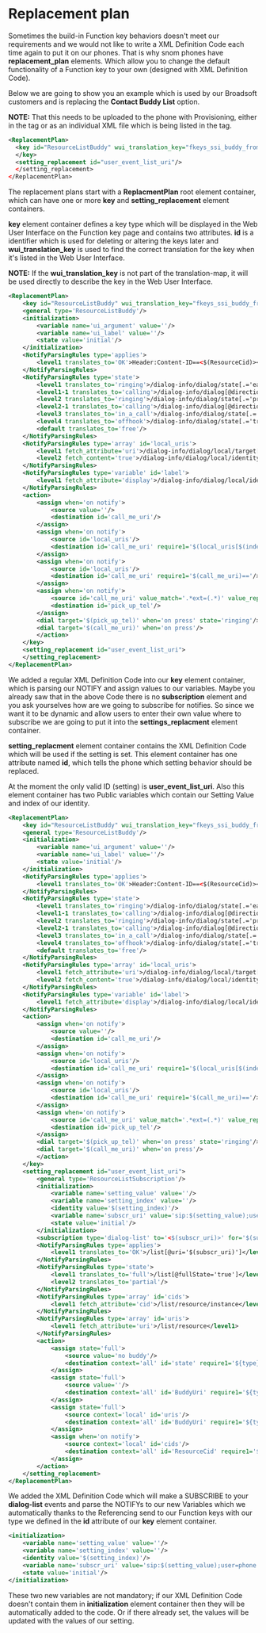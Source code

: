 # Replacement plan

Sometimes the build-in Function key behaviors doesn't meet our requirements and we would not like to write a XML Definition Code each time again to put it on our phones. That is why snom phones have **replacement_plan** elements. Which allow you to change the default functionality of a Function key to your own (designed with XML Definition Code).

Below we are going to show you an example which is used by our Broadsoft customers and is replacing the **Contact Buddy List** option.

**NOTE:** That this needs to be uploaded to the phone with Provisioning, either in the *<settings>* tag or as an individual XML file which is being listed in the *<settings-files>* tag.

```xml
<ReplacementPlan>
  <key id="ResourceListBuddy" wui_translation_key="fkeys_ssi_buddy_from_server_list"/>
  </key>
  <setting_replacement id="user_event_list_uri"/>
  </setting_replacement>
</ReplacementPlan>
```

The replacement plans start with a **ReplacmentPlan** root element container, which can have one or more **key** and **setting_replacement** element containers.

**key** element container defines a key type which will be displayed in the Web User Interface on the Function key page and contains two attributes. **id** is a identifier which is used for deleting or altering the keys later and **wui_translation_key** is used to find the correct translation for the key when it's listed in the Web User Interface. 

**NOTE:** If the **wui_translation_key** is not part of the translation-map, it will be used directly to describe the key in the Web User Interface.

```xml
<ReplacementPlan>
	<key id="ResourceListBuddy" wui_translation_key="fkeys_ssi_buddy_from_server_list">
	<general type='ResourceListBuddy'/>
	<initialization>
		<variable name='ui_argument' value=''/>
		<variable name='ui_label' value=''/>
		<state value='initial'/>
	</initialization>
	<NotifyParsingRules type='applies'>
		<level1 translates_to='OK'>Header:Content-ID==<$(ResourceCid)></level1>
	</NotifyParsingRules>
	<NotifyParsingRules type='state'>
		<level1 translates_to='ringing'>/dialog-info/dialog/state[.='early']</level1>
		<level1-1 translates_to='calling'>/dialog-info/dialog[@direction='initiator']</level1-1>
		<level2 translates_to='ringing'>/dialog-info/dialog/state[.='proceeding']</level2>
		<level2-1 translates_to='calling'>/dialog-info/dialog[@direction='initiator']</level2-1>
		<level3 translates_to='in_a_call'>/dialog-info/dialog/state[.='confirmed']</level3>
		<level4 translates_to='offhook'>/dialog-info/dialog/state[.='trying']</level4>
		<default translates_to='free'/>
	</NotifyParsingRules>
	<NotifyParsingRules type='array' id='local_uris'>
		<level1 fetch_attribute='uri'>/dialog-info/dialog/local/target[@uri]</level1>
		<level2 fetch_content='true'>/dialog-info/dialog/local/identity</level2>
	</NotifyParsingRules>
	<NotifyParsingRules type='variable' id='label'>
		<level1 fetch_attribute='display'>/dialog-info/dialog/local/identity[@display]</level1>
	</NotifyParsingRules>
	<action>
		<assign when='on notify'>
			<source value=''/>
			<destination id='call_me_uri'/>
		</assign>
		<assign when='on notify'>
			<source id='local_uris'/>
			<destination id='call_me_uri' require1='$(local_uris[$(index)])>=tel:' require2='$(local_uris[$(index)])<tel;'/>
		</assign>
		<assign when='on notify'>
			<source id='local_uris'/>
			<destination id='call_me_uri' require1='$(call_me_uri)=='/>
		</assign>
		<assign when='on notify'>
			<source id='call_me_uri' value_match='.*ext=(.*)' value_replace='*97$1'/>
			<destination id='pick_up_tel'/>
		</assign>
		<dial target='$(pick_up_tel)' when='on press' state='ringing'/>
		<dial target='$(call_me_uri)' when='on press'/>
		</action>
	</key>
	<setting_replacement id="user_event_list_uri">
	</setting_replacement>
</ReplacementPlan>
```

We added a regular XML Definition Code into our **key** element container, which is parsing our NOTIFY and assign values to our variables. Maybe you already saw that in the above Code there is no **subscription** element and you ask yourselves how are we going to subscribe for notifies. So since we want it to be dynamic and allow users to enter their own value where to subscribe we are going to put it into the **settings_replacment** element container.

**setting_replacment** element container contains the XML Definition Code which will be used if the setting is set. This element container has one attribute named **id**, which tells the phone which setting behavior should be replaced. 

At the moment the only valid ID (setting) is **user_event_list_uri**. Also this element container has two Public variables which contain our Setting Value and index of our identity. 

```xml
<ReplacementPlan>
	<key id="ResourceListBuddy" wui_translation_key="fkeys_ssi_buddy_from_server_list">
	<general type='ResourceListBuddy'/>
	<initialization>
		<variable name='ui_argument' value=''/>
		<variable name='ui_label' value=''/>
		<state value='initial'/>
	</initialization>
	<NotifyParsingRules type='applies'>
		<level1 translates_to='OK'>Header:Content-ID==<$(ResourceCid)></level1>
	</NotifyParsingRules>
	<NotifyParsingRules type='state'>
		<level1 translates_to='ringing'>/dialog-info/dialog/state[.='early']</level1>
		<level1-1 translates_to='calling'>/dialog-info/dialog[@direction='initiator']</level1-1>
		<level2 translates_to='ringing'>/dialog-info/dialog/state[.='proceeding']</level2>
		<level2-1 translates_to='calling'>/dialog-info/dialog[@direction='initiator']</level2-1>
		<level3 translates_to='in_a_call'>/dialog-info/dialog/state[.='confirmed']</level3>
		<level4 translates_to='offhook'>/dialog-info/dialog/state[.='trying']</level4>
		<default translates_to='free'/>
	</NotifyParsingRules>
	<NotifyParsingRules type='array' id='local_uris'>
		<level1 fetch_attribute='uri'>/dialog-info/dialog/local/target[@uri]</level1>
		<level2 fetch_content='true'>/dialog-info/dialog/local/identity</level2>
	</NotifyParsingRules>
	<NotifyParsingRules type='variable' id='label'>
		<level1 fetch_attribute='display'>/dialog-info/dialog/local/identity[@display]</level1>
	</NotifyParsingRules>
	<action>
		<assign when='on notify'>
			<source value=''/>
			<destination id='call_me_uri'/>
		</assign>
		<assign when='on notify'>
			<source id='local_uris'/>
			<destination id='call_me_uri' require1='$(local_uris[$(index)])>=tel:' require2='$(local_uris[$(index)])<tel;'/>
		</assign>
		<assign when='on notify'>
			<source id='local_uris'/>
			<destination id='call_me_uri' require1='$(call_me_uri)=='/>
		</assign>
		<assign when='on notify'>
			<source id='call_me_uri' value_match='.*ext=(.*)' value_replace='*97$1'/>
			<destination id='pick_up_tel'/>
		</assign>
		<dial target='$(pick_up_tel)' when='on press' state='ringing'/>
		<dial target='$(call_me_uri)' when='on press'/>
		</action>
	</key>
	<setting_replacement id="user_event_list_uri">
		<general type='ResourceListSubscription'/>
		<initialization>
			<variable name='setting_value' value=''/>
			<variable name='setting_index' value=''/>
			<identity value='$(setting_index)'/>
			<variable name='subscr_uri' value='sip:$(setting_value);user=phone'/>
			<state value='initial'/>
		</initialization>
		<subscription type='dialog-list' to='<$(subscr_uri)>' for='$(subscr_uri)'/>
		<NotifyParsingRules type='applies'>
			<level1 translates_to='OK'>/list[@uri='$(subscr_uri)']</level1>
		</NotifyParsingRules>
		<NotifyParsingRules type='state'>
			<level1 translates_to='full'>/list[@fullState='true']</level1>
			<level2 translates_to='partial'/>
		</NotifyParsingRules>
		<NotifyParsingRules type='array' id='cids'>
			<level1 fetch_attribute='cid'>/list/resource/instance</level1>
		</NotifyParsingRules>
		<NotifyParsingRules type='array' id='uris'>
			<level1 fetch_attribute='uri'>/list/resource</level1>
		</NotifyParsingRules>
		<action>
			<assign state='full'>
				<source value='no buddy'/>
				<destination context='all' id='state' require1='${type}==ResourceListBuddy'/>
			</assign>
			<assign state='full'>
				<source value=''/>
				<destination context='all' id='BuddyUri' require1='${type}==ResourceListBuddy'/>
			</assign>
			<assign state='full'>
				<source context='local' id='uris'/>
				<destination context='all' id='BuddyUri' require1='${type}==ResourceListBuddy' require2='${BuddyUri}=='/>
			</assign>
			<assign when='on notify'>
				<source context='local' id='cids'/>
				<destination context='all' id='ResourceCid' require1='${type}==ResourceListBuddy' require2='${BuddyUri}==$(uris[$(index)])'/>
			</assign>
		</action>
	</setting_replacement>
</ReplacementPlan>
```

We added the XML Definition Code which will make a SUBSCRIBE to your **dialog-list** events and parse the NOTIFYs to our new Variables which we automatically thanks to the Referencing send to our Function keys with our type we defined in the **id** attribute of our **key** element container.

```xml
<initialization>
	<variable name='setting_value' value=''/>
	<variable name='setting_index' value=''/>
	<identity value='$(setting_index)'/>
	<variable name='subscr_uri' value='sip:$(setting_value);user=phone'/>
	<state value='initial'/>
</initialization>
```

These two new variables are not mandatory; if our XML Definition Code doesn't contain them in **initialization** element container then they will be automatically added to the code. Or if there already set, the values will be updated with the values of our setting. 


